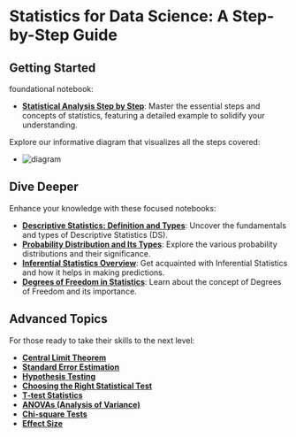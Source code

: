 # Statistics for Data Science: A Step-by-Step Guide

## Getting Started

foundational notebook:

- [**Statistical Analysis Step by Step**](https://www.kaggle.com/code/hassaneskikri/statistical-analysis-step-by-step?scriptVersionId=168211682): Master the essential steps and concepts of statistics, featuring a detailed example to solidify your understanding.

Explore our informative diagram that visualizes all the steps covered:

- ![diagram](https://github.com/HassaneSkikri/Statistics/assets/141918886/8e2ed79c-f948-4e35-ba30-13cd07b62750)

## Dive Deeper

Enhance your knowledge with these focused notebooks:

- [**Descriptive Statistics: Definition and Types**](https://www.kaggle.com/code/hassaneskikri/descriptive-statistics-definition-and-types?scriptVersionId=168212241): Uncover the fundamentals and types of Descriptive Statistics (DS).
- [**Probability Distribution and Its Types**](https://www.kaggle.com/code/hassaneskikri/overview-inferential-statistics-part-1?scriptVersionId=168282975): Explore the various probability distributions and their significance.
- [**Inferential Statistics Overview**](https://www.kaggle.com/code/hassaneskikri/overview-inferential-statistics-part-1?scriptVersionId=168282975): Get acquainted with Inferential Statistics and how it helps in making predictions.
- [**Degrees of Freedom in Statistics**](https://www.kaggle.com/code/hassaneskikri/statistics-degrees-of-freedom?scriptVersionId=168214655): Learn about the concept of Degrees of Freedom and its importance.

## Advanced Topics

For those ready to take their skills to the next level:

- [**Central Limit Theorem**](https://www.kaggle.com/code/hassaneskikri/central-limit-theorem-statistic?scriptVersionId=168271284)
- [**Standard Error Estimation**](https://www.kaggle.com/code/hassaneskikri/standard-error-estimation-inferential-statistic?scriptVersionId=168272317)
- [**Hypothesis Testing**](https://www.kaggle.com/code/hassaneskikri/hypothesis-testing?scriptVersionId=168270717)
- [**Choosing the Right Statistical Test**](https://www.kaggle.com/code/hassaneskikri/choosing-the-right-statistical-test-types?scriptVersionId=168272562)
- [**T-test Statistics**](https://www.kaggle.com/code/hassaneskikri/t-tests-statistical-tests?scriptVersionId=168274997)
- [**ANOVAs (Analysis of Variance)**](https://www.kaggle.com/code/hassaneskikri/anovas-statistical-tests?scriptVersionId=168273836)
- [**Chi-square Tests**](https://www.kaggle.com/code/hassaneskikri/chi-square-statistical-tests?scriptVersionId=168275828)
- [**Effect Size**](https://www.kaggle.com/code/hassaneskikri/effect-size-statistical-test?scriptVersionId=168277152)
